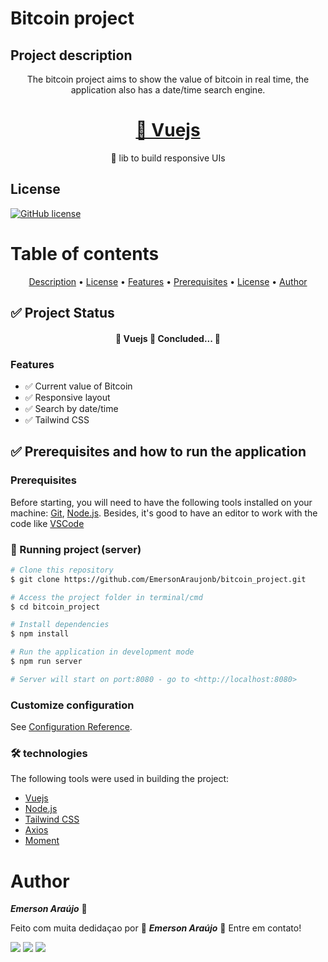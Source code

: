 # Bitcoin project

## Project description
<p align="center">The bitcoin project aims to show the value of bitcoin in real time, the application also has a date/time search engine.</p>

<h1 align="center">
    <a href="https://vuejs.org">🔗 Vuejs</a>
</h1>
<p align="center">🚀 lib to build responsive UIs</p>

## License

[![GitHub license](https://img.shields.io/github/license/EmersonAraujonb/bitcoin_project)](https://github.com/EmersonAraujonb/bitcoin_project/blob/main/LICENSE)

Table of contents
=================
<p align="center">
 <a href="#project-description">Description</a> •
 <a href="#license">License</a> • 
 <a href="#features">Features</a> • 
 <a href="#prerequisites">Prerequisites</a> • 
 <a href="#license">License</a> • 
 <a href="#author">Author</a>
</p>



## ✅ Project Status
<h4 align="center"> 
	🚀  Vuejs 🚀 Concluded...  🚀
</h4>

### Features

- ✅ Current value of Bitcoin
- ✅ Responsive layout
- ✅ Search by date/time
- ✅ Tailwind CSS

## ✅ Prerequisites and how to run the application
### Prerequisites

Before starting, you will need to have the following tools installed on your machine: [Git](https://git-scm.com),  [Node.js](https://nodejs.org/en/).  Besides, it's good to have an editor to work with the code like [VSCode](https://code.visualstudio.com/)

### 🎲 Running project (server)

```bash
# Clone this repository
$ git clone https://github.com/EmersonAraujonb/bitcoin_project.git

# Access the project folder in terminal/cmd
$ cd bitcoin_project

# Install dependencies
$ npm install

# Run the application in development mode
$ npm run server

# Server will start on port:8080 - go to <http://localhost:8080>
```

### Customize configuration
See [Configuration Reference](https://cli.vuejs.org/config/).

### 🛠 technologies
The following tools were used in building the project:

- [Vuejs](https://vuejs.org)
- [Node.js](https://nodejs.org/en/)
- [Tailwind CSS](https://v2.tailwindcss.com)
- [Axios](https://axios-http.com)
- [Moment](https://momentjs.com)

# Author

**_Emerson Araújo_** 🚀

Feito com muita dedidaçao por 🚀 **_Emerson Araújo_** 🚀 Entre em contato!
<div>
    <a href = "mailto:emersonsantos0302@gmail.com"><img src="https://img.shields.io/badge/-Gmail-%23333?style=for-the-badge&logo=gmail&logoColor=red" target="_blank"></a>
    <a href="https://www.linkedin.com/in/emerson-araújo-584b6a227/" target="_blank"><img src="https://img.shields.io/badge/-LinkedIn-%230077B5?style=for-the-badge&logo=linkedin&logoColor=white" target="_blank"></a> 
     <a href="https://twitter.com/NIKEBOYJS"><img src="https://img.shields.io/badge/Twitter-1DA1F2?style=for-the-badge&logo=twitter&logoColor=white" target="_blank"></a>
    </div>
